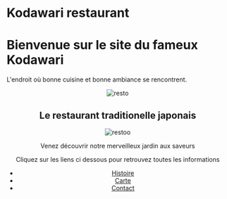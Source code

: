 # Kodawari restaurant 
<body>
   <h1>Bienvenue sur le site du fameux Kodawari</h1>
   <p>L'endroit où bonne cuisine et bonne ambiance se rencontrent.<p>
  <header>
    <img src="./images/resto.jpeg" alt="resto">
  <header>
<body>
   <h2>Le restaurant traditionelle japonais</h2>
  <header>
   <img src="./images/restoo.jpeg" alt="restoo">
 <nav>
  <header>
 <main>
         <p>Venez découvrir notre merveilleux jardin aux saveurs</p>
         <p>Cliquez sur les liens ci dessous pour retrouvez toutes les informations</p>
   <nav>
      <ul>
        <li><a href="#">Histoire</a></li>
        <li><a href="#">Carte</a></li>
        <li><a href="#">Contact</a></li>
  
